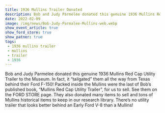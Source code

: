 ```yaml
---
title: 1936 Mullins Trailer Donated
description: Bob and Judy Parmelee donated this genuine 1936 Mullins Red Cap Utility Trailer to the Museum.
date: 2022-02-09
image: /img/news/Bob-Judy-Parmalee-Mullins-web.webp
show_event_article: true
show_ford_store: true
show_patner: true
tags: 
 - 1936 mullins trailer 
 - mullins
 - trailer
 - 1936
---
```


Bob and Judy Parmelee donated this genuine 1936 Mullins Red Cap Utility Trailer to the Museum. In fact, it “tailgated” them all the way from Texas behind their Ford F-150! Packed inside the Mullins were the last of Bob’s published book, “Mullins Red Cap Utility Trailer”, for us to sell. See them on the FORD STORE page. They also donated many items to sell and tons of Mullins historical items to keep in our research library. There’s no utility trailer that looks better behind an Early Ford V-8 than a Mullins!


